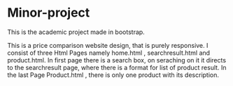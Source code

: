 # Minor-project
This is the academic project made in bootstrap.

This is a price comparison website design, that is purely responsive.
I consist of three Html Pages namely home.html , searchresult.html and product.html.
In first page there is a search box, on seraching on it it directs to the searchresult page, where there is a format for list
of product result.
In the last Page Product.html , there is only one product with its description.

